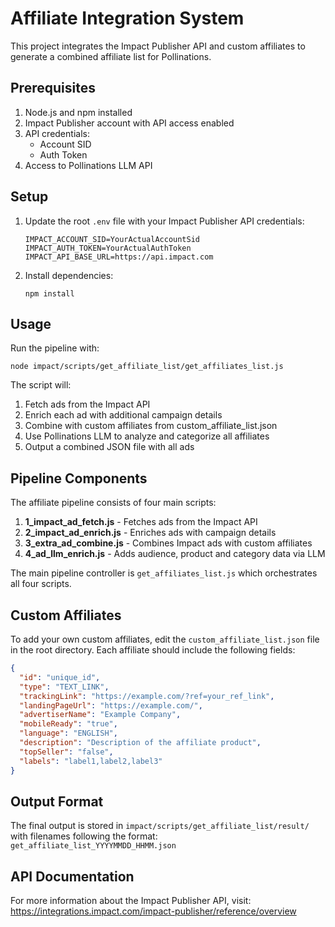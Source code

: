 # Affiliate Integration System

This project integrates the Impact Publisher API and custom affiliates to generate a combined affiliate list for Pollinations.

## Prerequisites

1. Node.js and npm installed
2. Impact Publisher account with API access enabled
3. API credentials:
   - Account SID
   - Auth Token
4. Access to Pollinations LLM API

## Setup

1. Update the root `.env` file with your Impact Publisher API credentials:
   ```
   IMPACT_ACCOUNT_SID=YourActualAccountSid
   IMPACT_AUTH_TOKEN=YourActualAuthToken
   IMPACT_API_BASE_URL=https://api.impact.com
   ```

2. Install dependencies:
   ```
   npm install
   ```

## Usage

Run the pipeline with:
```
node impact/scripts/get_affiliate_list/get_affiliates_list.js
```

The script will:
1. Fetch ads from the Impact API
2. Enrich each ad with additional campaign details 
3. Combine with custom affiliates from custom_affiliate_list.json
4. Use Pollinations LLM to analyze and categorize all affiliates
5. Output a combined JSON file with all ads

## Pipeline Components

The affiliate pipeline consists of four main scripts:

1. **1_impact_ad_fetch.js** - Fetches ads from the Impact API
2. **2_impact_ad_enrich.js** - Enriches ads with campaign details
3. **3_extra_ad_combine.js** - Combines Impact ads with custom affiliates
4. **4_ad_llm_enrich.js** - Adds audience, product and category data via LLM

The main pipeline controller is `get_affiliates_list.js` which orchestrates all four scripts.

## Custom Affiliates

To add your own custom affiliates, edit the `custom_affiliate_list.json` file in the root directory.
Each affiliate should include the following fields:

```json
{
  "id": "unique_id",
  "type": "TEXT_LINK",
  "trackingLink": "https://example.com/?ref=your_ref_link",
  "landingPageUrl": "https://example.com/",
  "advertiserName": "Example Company",
  "mobileReady": "true",
  "language": "ENGLISH",
  "description": "Description of the affiliate product",
  "topSeller": "false",
  "labels": "label1,label2,label3"
}
```

## Output Format

The final output is stored in `impact/scripts/get_affiliate_list/result/` with filenames following the format:
`get_affiliate_list_YYYYMMDD_HHMM.json`

## API Documentation

For more information about the Impact Publisher API, visit:
https://integrations.impact.com/impact-publisher/reference/overview 